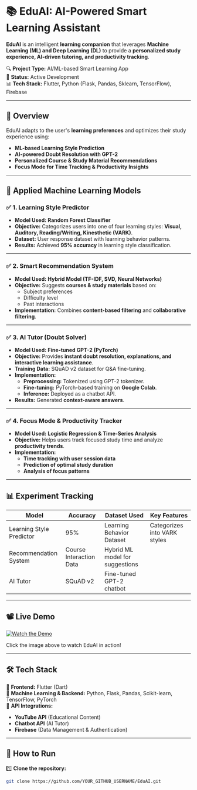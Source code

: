 # 📚 EduAI: AI-Powered Smart Learning Assistant  

**EduAI** is an intelligent **learning companion** that leverages **Machine Learning (ML) and Deep Learning (DL)** to provide a **personalized study experience, AI-driven tutoring, and productivity tracking**.  

🔍 **Project Type:** AI/ML-based Smart Learning App  
📌 **Status:** Active Development  
📊 **Tech Stack:** Flutter, Python (Flask, Pandas, Sklearn, TensorFlow), Firebase  

---

## 🚀 Overview  

EduAI adapts to the user's **learning preferences** and optimizes their study experience using:  
- **ML-based Learning Style Prediction**  
- **AI-powered Doubt Resolution with GPT-2**  
- **Personalized Course & Study Material Recommendations**  
- **Focus Mode for Time Tracking & Productivity Insights**  

---

## 🔬 Applied Machine Learning Models  

### ✅ **1. Learning Style Predictor**  
- **Model Used:** **Random Forest Classifier**  
- **Objective:** Categorizes users into one of four learning styles: **Visual, Auditory, Reading/Writing, Kinesthetic (VARK)**.  
- **Dataset:** User response dataset with learning behavior patterns.  
- **Results:** Achieved **95% accuracy** in learning style classification.  

---

### ✅ **2. Smart Recommendation System**  
- **Model Used:** **Hybrid Model (TF-IDF, SVD, Neural Networks)**  
- **Objective:** Suggests **courses & study materials** based on:  
  - Subject preferences  
  - Difficulty level  
  - Past interactions  
- **Implementation:** Combines **content-based filtering** and **collaborative filtering**.  


---

### ✅ **3. AI Tutor (Doubt Solver)**  
- **Model Used:** **Fine-tuned GPT-2 (PyTorch)**  
- **Objective:** Provides **instant doubt resolution, explanations, and interactive learning assistance**.  
- **Training Data:** SQuAD v2 dataset for Q&A fine-tuning.  
- **Implementation:**  
  - **Preprocessing:** Tokenized using GPT-2 tokenizer.  
  - **Fine-tuning:** PyTorch-based training on **Google Colab**.  
  - **Inference:** Deployed as a chatbot API.  
- **Results:** Generated **context-aware answers**.

---

### ✅ **4. Focus Mode & Productivity Tracker**  
- **Model Used:** **Logistic Regression & Time-Series Analysis**  
- **Objective:** Helps users track focused study time and analyze **productivity trends**.  
- **Implementation:**  
  - **Time tracking with user session data**  
  - **Prediction of optimal study duration**  
  - **Analysis of focus patterns**  


---

## 📊 Experiment Tracking  

| Model | Accuracy | Dataset Used | Key Features |  
|--------|---------|--------------|--------------|  
| Learning Style Predictor | 95% | Learning Behavior Dataset | Categorizes into VARK styles |  
| Recommendation System | Course Interaction Data | Hybrid ML model for suggestions |  
| AI Tutor | SQuAD v2 | Fine-tuned GPT-2 chatbot |  


---

## 📽️ Live Demo  

[![Watch the Demo](https://img.youtube.com/vi/mJapxqfsXks/0.jpg)](https://www.youtube.com/watch?v=mJapxqfsXks)  

Click the image above to watch EduAI in action!  

---

## 🛠 Tech Stack  

📌 **Frontend:** Flutter (Dart)  
📌 **Machine Learning & Backend:** Python, Flask, Pandas, Scikit-learn, TensorFlow, PyTorch  
📌 **API Integrations:**  
   - **YouTube API** (Educational Content)  
   - **Chatbot API** (AI Tutor)  
   - **Firebase** (Data Management & Authentication)  

---

## 📌 How to Run  

1️⃣ **Clone the repository:**  
```bash
git clone https://github.com/YOUR_GITHUB_USERNAME/EduAI.git
